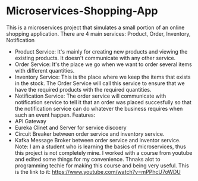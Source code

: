 # Microservices-Shopping-App

This is a microservices project that simulates a small portion of an online shopping application.
There are 4 main services: Product, Order, Inventory, Notification
- Product Service:
  It's mainly for creating new products and viewing the existing products. It doesn't communicate with any other service.
- Order Service:
  It's the place we go when we want to order several items with different quantities.
- Inventory Service:
  This is the place where we keep the items that exists in the stock. The Order Service will call this service to ensure that we have the required products 
  with the required quantities.
- Notification Service:
  The order service will communicate with notification service to tell it that an order was placed succesfully so that the notification service can do whatever the
  business requires when such an event happen.
Features:
- API Gateway
- Eureka Clinet and Server for service discoery
- Circuit Breaker between order service and inventory service.
- Kafka Message Broker between order service and inventor service.
Note:
I am a student who is learning the basics of microservices, thus this project is not completely mine. I worked with a course from youtube and edited some things for
my convenience. Thnaks alot to programming techie for making this course and being very useful. This is the link to it: https://www.youtube.com/watch?v=mPPhcU7oWDU
  
